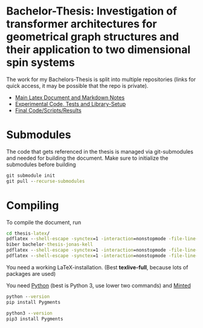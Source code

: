 # Bachelor-Thesis: Investigation of transformer architectures for geometrical graph structures and their application to two dimensional spin systems

The work for my Bachelors-Thesis is split into multiple repositories (links for quick access, it may be possible that the repo is private).

-   [Main Latex Document and Markdown Notes](https://github.com/jonas-kell/bachelor-thesis-documents)
-   [Experimental Code, Tests and Library-Setup](https://github.com/jonas-kell/bachelor-thesis-experiments)
-   [Final Code/Scripts/Results](https://github.com/jonas-kell/bachelor-thesis-code)

# Submodules

The code that gets referenced in the thesis is managed via git-submodules and needed for building the document. Make sure to initialize the submodules before building

```cmd
git submodule init
git pull --recurse-submodules
```

# Compiling

To compile the document, run

```cmd
cd thesis-latex/
pdflatex --shell-escape -synctex=1 -interaction=nonstopmode -file-line-error bachelor-thesis-jonas-kell.tex
biber bachelor-thesis-jonas-kell
pdflatex --shell-escape -synctex=1 -interaction=nonstopmode -file-line-error bachelor-thesis-jonas-kell.tex
pdflatex --shell-escape -synctex=1 -interaction=nonstopmode -file-line-error bachelor-thesis-jonas-kell.tex
```

You need a working LaTeX-installation. (Best **texlive-full**, because lots of packages are used)

You need [Python](https://www.python.org/) (best is Python 3, use lower two commands) and [Minted](https://ctan.org/pkg/minted?lang=de)

```cmd
python --version
pip install Pygments

python3 --version
pip3 install Pygments
```
